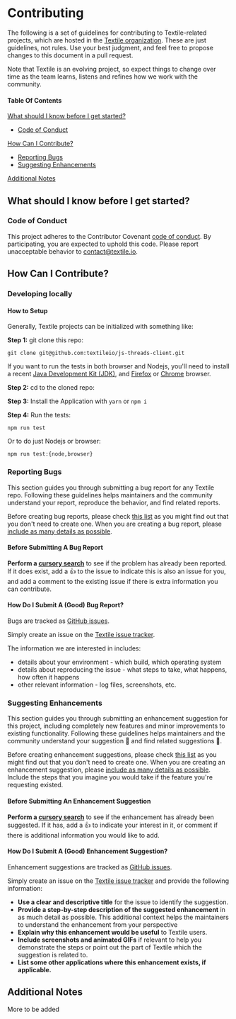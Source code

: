 # Contributing

The following is a set of guidelines for contributing to Textile-related projects, which are hosted in the [Textile organization](https://github.com/textileio). These are just guidelines, not rules. Use your best judgment, and
feel free to propose changes to this document in a pull request.

Note that Textile is an evolving project, so expect things to change over time as the team learns, listens and refines how we work with the community.

#### Table Of Contents

[What should I know before I get started?](#what-should-i-know-before-i-get-started)

-   [Code of Conduct](#code-of-conduct)

[How Can I Contribute?](#how-can-i-contribute)

-   [Reporting Bugs](#reporting-bugs)
-   [Suggesting Enhancements](#suggesting-enhancements)

[Additional Notes](#additional-notes)

## What should I know before I get started?

### Code of Conduct

This project adheres to the Contributor Covenant [code of conduct](./CODE_OF_CONDUCT.md).
By participating, you are expected to uphold this code.
Please report unacceptable behavior to [contact@textile.io](mailto:contact@textile.io).

## How Can I Contribute?

### Developing locally

#### How to Setup

Generally, Textile projects can be initialized with something like:

**Step 1:** git clone this repo:

```
git clone git@github.com:textileio/js-threads-client.git
```

If you want to run the tests in both browser and Nodejs, you'll need to install a recent [Java Development Kit (JDK)](https://www.oracle.com/technetwork/java/javase/downloads/index.html), and [Firefox](https://www.mozilla.org/en-CA/firefox/) or [Chrome](https://www.google.com/chrome/) browser.

**Step 2:** cd to the cloned repo:

**Step 3:** Install the Application with `yarn` or `npm i`

**Step 4:** Run the tests:

```
npm run test
```

Or to do just Nodejs or browser:

```
npm run test:{node,browser}
```

### Reporting Bugs

This section guides you through submitting a bug report for any Textile repo.
Following these guidelines helps maintainers and the community understand your report, reproduce the behavior, and find related reports.

Before creating bug reports, please check [this list](../../labels/bug) as you might find out that you don't need to create one. When you are creating a bug report, please [include as many details as possible](#how-do-i-submit-a-good-bug-report).

#### Before Submitting A Bug Report

**Perform a [cursory search](../../labels/bug)** to see if the problem has already been reported. If it does exist, add a :thumbsup: to the issue to indicate this is also an issue for you, and add a comment to the existing issue if there is extra information you can contribute.

#### How Do I Submit A (Good) Bug Report?

Bugs are tracked as [GitHub issues](https://guides.github.com/features/issues/).

Simply create an issue on the [Textile issue tracker](../../issues).

The information we are interested in includes:

-   details about your environment - which build, which operating system
-   details about reproducing the issue - what steps to take, what happens, how
    often it happens
-   other relevant information - log files, screenshots, etc.

### Suggesting Enhancements

This section guides you through submitting an enhancement suggestion for this project, including completely new features and minor improvements to existing functionality. Following these guidelines helps maintainers and the community understand your suggestion :pencil: and find related suggestions :mag_right:.

Before creating enhancement suggestions, please check [this list](../..//labels/bug)
as you might find out that you don't need to create one. When you are creating
an enhancement suggestion, please [include as many details as possible](#how-do-i-submit-a-good-enhancement-suggestion). Include the steps
that you imagine you would take if the feature you're requesting existed.

#### Before Submitting An Enhancement Suggestion

**Perform a [cursory search](../../labels/enhancement)**
to see if the enhancement has already been suggested. If it has, add a
:thumbsup: to indicate your interest in it, or comment if there is additional
information you would like to add.

#### How Do I Submit A (Good) Enhancement Suggestion?

Enhancement suggestions are tracked as [GitHub issues](https://guides.github.com/features/issues/).

Simply create an issue on the [Textile issue tracker](../..//issues)
and provide the following information:

-   **Use a clear and descriptive title** for the issue to identify the
    suggestion.
-   **Provide a step-by-step description of the suggested enhancement** in as
    much detail as possible. This additional context helps the maintainers to
    understand the enhancement from your perspective
-   **Explain why this enhancement would be useful** to Textile users.
-   **Include screenshots and animated GIFs** if relevant to help you demonstrate
    the steps or point out the part of Textile which the suggestion is
    related to.
-   **List some other applications where this enhancement exists, if applicable.**

## Additional Notes

More to be added

